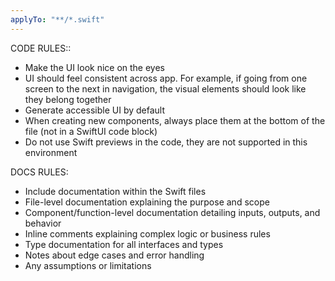 ```yaml
---
applyTo: "**/*.swift"
---
```


CODE RULES:: 

- Make the UI look nice on the eyes
- UI should feel consistent across app. For example, if going from one screen to the next in navigation, the visual elements should look like they belong together
- Generate accessible UI by default
- When creating new components, always place them at the bottom of the file (not in a SwiftUI code block)
- Do not use Swift previews in the code, they are not supported in this environment

DOCS RULES:

- Include documentation within the Swift files
- File-level documentation explaining the purpose and scope
- Component/function-level documentation detailing inputs, outputs, and behavior
- Inline comments explaining complex logic or business rules
- Type documentation for all interfaces and types
- Notes about edge cases and error handling
- Any assumptions or limitations
